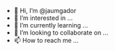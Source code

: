 - 👋 Hi, I’m @jaumgador
- 👀 I’m interested in ...
- 🌱 I’m currently learning ...
- 💞️ I’m looking to collaborate on ...
- 📫 How to reach me ...

<!---
jaumgador/jaumgador is a ✨ special ✨ repository because its `README.md` (this file) appears on your GitHub profile.
You can click the Preview link to take a look at your changes.
--->
